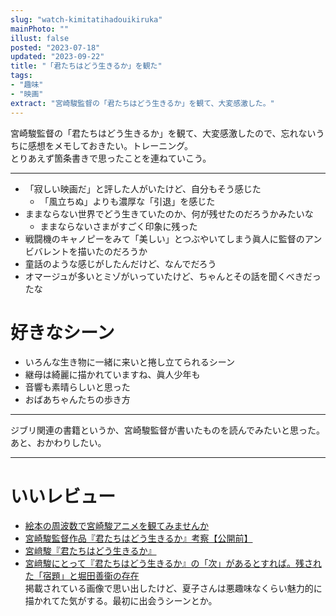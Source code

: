 ```yaml
---
slug: "watch-kimitatihadouikiruka"
mainPhoto: ""
illust: false
posted: "2023-07-18"
updated: "2023-09-22"
title: "「君たちはどう生きるか」を観た"
tags: 
- "趣味"
- "映画"
extract: "宮崎駿監督の「君たちはどう生きるか」を観て、大変感激した。"
---
```

宮崎駿監督の「君たちはどう生きるか」を観て、大変感激したので、忘れないうちに感想をメモしておきたい。トレーニング。  
とりあえず箇条書きで思ったことを連ねていこう。

---

- 「寂しい映画だ」と評した人がいたけど、自分もそう感じた
  - 「風立ちぬ」よりも濃厚な「引退」を感じた
- ままならない世界でどう生きていたのか、何が残せたのだろうかみたいな
  - ままならないさまがすごく印象に残った
- 戦闘機のキャノピーをみて「美しい」とつぶやいてしまう眞人に監督のアンビバレントを描いたのだろうか
- 童話のような感じがしたんだけど、なんでだろう
- オマージュが多いとミゾがいっていたけど、ちゃんとその話を聞くべきだったな

# 好きなシーン
- いろんな生き物に一緒に来いと捲し立てられるシーン
- 継母は綺麗に描かれていますね、眞人少年も
- 音響も素晴らしいと思った
- おばあちゃんたちの歩き方

---
ジブリ関連の書籍というか、宮崎駿監督が書いたものを読んでみたいと思った。
あと、おかわりしたい。

---
# いいレビュー
- [絵本の周波数で宮崎駿アニメを観てみませんか](https://p-shirokuma.hatenadiary.com/entry/20230721/1689905202)
- [宮崎駿監督作品『君たちはどう生きるか』考察【公開前】](https://purplepig01.blog.fc2.com/blog-entry-326.html)
- [宮﨑駿『君たちはどう生きるか』](https://hiko1985.hatenablog.com/entry/2023/07/17/135024)
- [宮﨑駿にとって『君たちはどう生きるか』の「次」があるとすれば。残された「宿題」と堀田善衞の存在](https://www.cinra.net/article/202309-miyazakihayao_ymmts)  
  掲載されている画像で思い出したけど、夏子さんは悪趣味なくらい魅力的に描かれてた気がする。最初に出会うシーンとか。



